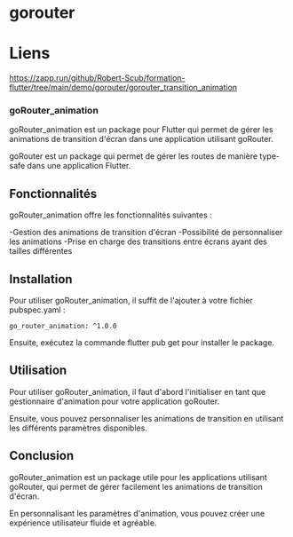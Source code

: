 # gorouter

# Liens

https://zapp.run/github/Robert-Scub/formation-flutter/tree/main/demo/gorouter/gorouter_transition_animation

### goRouter_animation

goRouter_animation est un package pour Flutter qui permet de gérer les animations de transition d'écran dans une application utilisant goRouter. 

goRouter est un package qui permet de gérer les routes de manière type-safe dans une application Flutter.

## Fonctionnalités

goRouter_animation offre les fonctionnalités suivantes :

-Gestion des animations de transition d'écran
-Possibilité de personnaliser les animations
-Prise en charge des transitions entre écrans ayant des tailles différentes

## Installation

Pour utiliser goRouter_animation, il suffit de l'ajouter à votre fichier pubspec.yaml :

`go_router_animation: ^1.0.0`

Ensuite, exécutez la commande flutter pub get pour installer le package.

 ## Utilisation

Pour utiliser goRouter_animation, il faut d'abord l'initialiser en tant que gestionnaire d'animation pour votre application goRouter. 

Ensuite, vous pouvez personnaliser les animations de transition en utilisant les différents paramètres disponibles.


 ## Conclusion

goRouter_animation est un package utile pour les applications utilisant goRouter, qui permet de gérer facilement les animations de transition d'écran. 

En personnalisant les paramètres d'animation, vous pouvez créer une expérience utilisateur fluide et agréable.